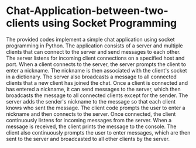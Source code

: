 # Chat-Application-between-two-clients using Socket Programming

The provided codes implement a simple
chat application using socket programming in Python.
The application consists of a server and multiple
clients that can connect to the server and send
messages to each other.
 The server listens for incoming
client connections on a specified host and port. When
a client connects to the server, the server prompts the
client to enter a nickname. The nickname is then
associated with the client's socket in a dictionary. The
server also broadcasts a message to all connected
clients that a new client has joined the chat.
 Once a client is connected and
has entered a nickname, it can send messages to the
server, which then broadcasts the message to all
connected clients except for the sender. The server
adds the sender's nickname to the message so that
each client knows who sent the message.
 The client code prompts the user to
enter a nickname and then connects to the server.
Once connected, the client continuously listens for
incoming messages from the server. When a message
is received, the client prints the message to the
console. The client also continuously prompts the user
to enter messages, which are then sent to the server
and broadcasted to all other clients by the server.
